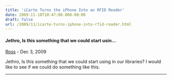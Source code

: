 ```yaml
---
title: 'iCarte Turns the iPhone Into an RFID Reader'
date: 2009-11-18T10:47:00.000-08:00
draft: false
url: /2009/11/icarte-turns-iphone-into-rfid-reader.html
---
```


#### Jethro, Is this something that we could start usin...
[Ross](https://www.blogger.com/profile/12535613278395235638 "noreply@blogger.com") - <time datetime="2009-12-09T10:01:14.900-08:00">Dec 3, 2009</time>

Jethro, Is this something that we could start using in our libraries? I would like to see if we could do something like this.
<hr />
